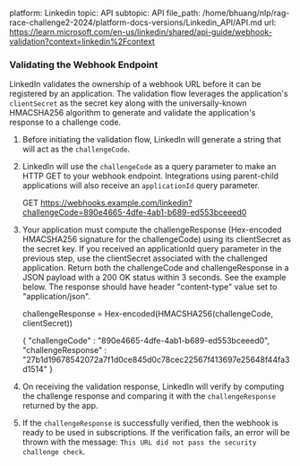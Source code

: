 platform: Linkedin
topic: API
subtopic: API
file_path: /home/bhuang/nlp/rag-race-challenge2-2024/platform-docs-versions/Linkedin_API/API.md
url: https://learn.microsoft.com/en-us/linkedin/shared/api-guide/webhook-validation?context=linkedin%2Fcontext


### Validating the Webhook Endpoint

LinkedIn validates the ownership of a webhook URL before it can be registered by an application. The validation flow leverages the application's `clientSecret` as the secret key along with the universally-known HMACSHA256 algorithm to generate and validate the application's response to a challenge code.

1. Before initiating the validation flow, LinkedIn will generate a string that will act as the `challengeCode`.
2. LinkedIn will use the `challengeCode` as a query parameter to make an HTTP GET to your webhook endpoint. Integrations using parent-child applications will also receive an `applicationId` query parameter.

    GET https://webhooks.example.com/linkedin?challengeCode=890e4665-4dfe-4ab1-b689-ed553bceeed0
    

3. Your application must compute the challengeResponse (Hex-encoded HMACSHA256 signature for the challengeCode) using its clientSecret as the secret key. If you received an applicationId query parameter in the previous step, use the clientSecret associated with the challenged application. Return both the challengeCode and challengeResponse in a JSON payload with a 200 OK status within 3 seconds. See the example below. The response should have header "content-type" value set to "application/json".

    challengeResponse = Hex-encoded(HMACSHA256(challengeCode, clientSecret))
    

    {
     "challengeCode" : "890e4665-4dfe-4ab1-b689-ed553bceeed0",
     "challengeResponse" : "27b1d19678542072a7f1d0ce845d0c78cec22567f413697e25648f44fa3d1514"
    }
    

4. On receiving the validation response, LinkedIn will verify by computing the challenge response and comparing it with the `challengeResponse` returned by the app.
5. If the `challengeResponse` is successfully verified, then the webhook is ready to be used in subscriptions. If the verification fails, an error will be thrown with the message: `This URL did not pass the security challenge check`.